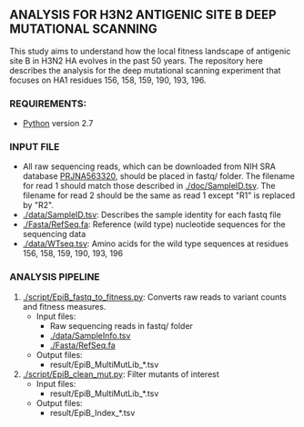 ## ANALYSIS FOR H3N2 ANTIGENIC SITE B DEEP MUTATIONAL SCANNING
This study aims to understand how the local fitness landscape of antigenic site B in H3N2 HA evolves in the past 50 years. The repository here describes the analysis for the deep mutational scanning experiment that focuses on HA1 residues 156, 158, 159, 190, 193, 196.

### REQUIREMENTS:
* [Python](https://www.python.org/) version 2.7

### INPUT FILE
* All raw sequencing reads, which can be downloaded from NIH SRA database [PRJNA563320](https://www.ncbi.nlm.nih.gov/bioproject/PRJNA563320), should be placed in fastq/ folder. The filename for read 1 should match those described in [./doc/SampleID.tsv](./doc/SampleID.tsv). The filename for read 2 should be the same as read 1 except "R1" is replaced by "R2".
* [./data/SampleID.tsv](./data/SampleID.tsv): Describes the sample identity for each fastq file
* [./Fasta/RefSeq.fa](./Fasta/RefSeq.fa): Reference (wild type) nucleotide sequences for the sequencing data
* [./data/WTseq.tsv](./data/WTseq.tsv): Amino acids for the wild type sequences at residues 156, 158, 159, 190, 193, 196

### ANALYSIS PIPELINE
1. [./script/EpiB\_fastq\_to\_fitness.py](./script/EpiB_fastq_to_fitness.py): Converts raw reads to variant counts and fitness measures.
    - Input files:
      - Raw sequencing reads in fastq/ folder
      - [./data/SampleInfo.tsv](./data/SampleInfo.tsv)
      - [./Fasta/RefSeq.fa](./Fasta/RefSeq.fa)
    - Output files:
      - result/EpiB\_MultiMutLib\_\*.tsv
2. [./script/EpiB\_clean\_mut.py](./script/EpiB\_clean\_mut.py): Filter mutants of interest
    - Input files:
      - result/EpiB\_MultiMutLib\_\*.tsv
    - Output files:
      - result/EpiB\_Index\_\*.tsv
